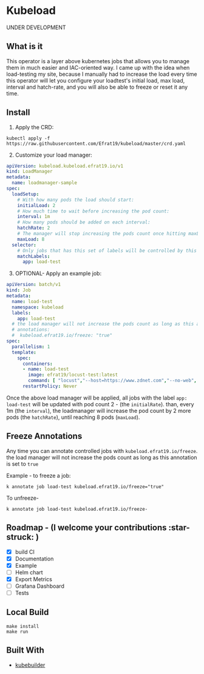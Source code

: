 # Kubeload

UNDER DEVELOPMENT

## What is it

This operator is a layer above kubernetes jobs that allows you to manage them in much easier and IAC-oriented way.
I came up with the idea when load-testing my site, because I manually had to increase the load every time
this operator will let you configure your loadtest's initial load, max load, interval and hatch-rate, and you will also be able to freeze or reset it any time.

## Install

1. Apply the CRD:
```console
kubectl apply -f https://raw.githubusercontent.com/Efrat19/kubeload/master/crd.yaml
```
2. Customize your load manager:
```yaml
apiVersion: kubeload.kubeload.efrat19.io/v1
kind: LoadManager
metadata:
  name: loadmanager-sample
spec:
  loadSetup:
    # With how many pods the load should start:
    initialLoad: 2
    # How much time to wait before increasing the pod count:
    interval: 1m
    # How many pods should be added on each interval:
    hatchRate: 2
    # The manager will stop increasing the pods count once hitting maxLoad:
    maxLoad: 8
  selector:
    # Only jobs that has this set of labels will be controlled by this manager
    matchLabels:
      app: load-test
```
3. OPTIONAL- Apply an example job: 
```yaml
apiVersion: batch/v1
kind: Job
metadata:
  name: load-test
  namespace: kubeload
  labels:
    app: load-test
  # the load manager will not increase the pods count as long as this annotation is set:
  # annotations:
  #  kubeload.efrat19.io/freeze: "true"
spec:
  parallelism: 1
  template:
    spec:
      containers:
      - name: load-test
        image: efrat19/locust-test:latest
        command: [ "locust","--host=https://www.zdnet.com","--no-web", "-c 1", "-r 1"]
      restartPolicy: Never
```

Once the above load manager will be applied, all jobs with the label `app: load-test` will be updated with pod count 2 - (the `initialRate`). than, every 1m (the `interval`), the loadmanager will increase the pod count by 2 more pods (the `hatchRate`), until reaching 8 pods (`maxLoad`).
## Freeze Annotations
Any time you can annotate controlled jobs with `kubeload.efrat19.io/freeze`. the load manager will not increase the pods count as long as this annotation is set to `true`

Example - to freeze a job:
```console
k annotate job load-test kubeload.efrat19.io/freeze="true"
```
To unfreeze-
```console
k annotate job load-test kubeload.efrat19.io/freeze-
```
## Roadmap - (I welcome your contributions :star-struck: )

- [X] build CI
- [X] Documentation
- [X] Example
- [ ] Helm chart
- [X] Export Metrics
- [ ] Grafana Dashboard
- [ ] Tests

## Local Build
```console
make install
make run
``` 

## Built With
- [kubebuilder](https://book.kubebuilder.io/quick-start.html)









